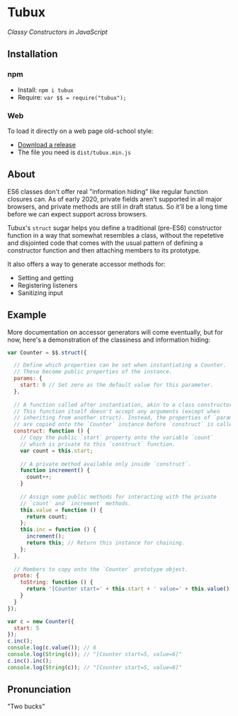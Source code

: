 # Tubux
*Classy Constructors in JavaScript*

## Installation

### npm
* Install: `npm i tubux`
* Require: `var $$ = require("tubux");`

### Web
To load it directly on a web page old-school style:
* [Download a release](https://github.com/thomasperi/tubux/releases)
* The file you need is `dist/tubux.min.js`

## About

ES6 classes don't offer real "information hiding" like regular function closures can. As of early 2020, private fields aren't supported in all major browsers, and private methods are still in draft status. So it'll be a long time before we can expect support across browsers.

Tubux's `struct` sugar helps you define a traditional (pre-ES6) constructor function in a way that somewhat resembles a class, without the repetetive and disjointed code that comes with the usual pattern of defining a constructor function and then attaching members to its prototype.

It also offers a way to generate accessor methods for:
* Setting and getting
* Registering listeners
* Sanitizing input

## Example

More documentation on accessor generators will come eventually, but for now, here's a demonstration of the classiness and information hiding:

```javascript
var Counter = $$.struct({

  // Define which properties can be set when instantiating a Counter.
  // These become public properties of the instance.
  params: {
    start: 0 // Set zero as the default value for this parameter.
  },
  
  // A function called after instantiation, akin to a class constructor.
  // This function itself doesn't accept any arguments (except when
  // inheriting from another struct). Instead, the properties of `params`
  // are copied onto the `Counter` instance before `construct` is called.
  construct: function () {
    // Copy the public `start` property onto the variable `count`
    // which is private to this `construct` function.
    var count = this.start;
    
    // A private method available only inside `construct`.
    function increment() {
      count++;
    }
    
    // Assign some public methods for interacting with the private
    // `count` and `increment` methods.
    this.value = function () {
      return count;
    };
    this.inc = function () {
      increment();
      return this; // Return this instance for chaining.
    };
  },
  
  // Members to copy onto the `Counter` prototype object.
  proto: {
    toString: function () {
      return '[Counter start=' + this.start + ' value=' + this.value() + ']';
    }
  }
});

var c = new Counter({
  start: 5
});
c.inc();
console.log(c.value()); // 6
console.log(String(c)); // "[Counter start=5, value=6]"
c.inc().inc();
console.log(String(c)); // "[Counter start=5, value=8]"
```

## Pronunciation

"Two bucks"
